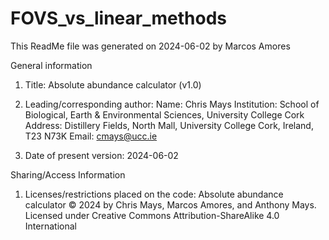 # FOVS_vs_linear_methods
This ReadMe file was generated on 2024-06-02 by Marcos Amores

General information

1. Title:
  Absolute abundance calculator (v1.0)

2. Leading/corresponding author:
  Name: Chris Mays
  Institution: School of Biological, Earth & Environmental Sciences, University College Cork
  Address: Distillery Fields, North Mall, University College Cork, Ireland, T23 N73K
  Email: cmays@ucc.ie

3. Date of present version:
  2024-06-02


Sharing/Access Information

1. Licenses/restrictions placed on the code:
  Absolute abundance calculator © 2024 by Chris Mays, Marcos Amores, and Anthony Mays. Licensed under Creative Commons Attribution-ShareAlike 4.0 International
